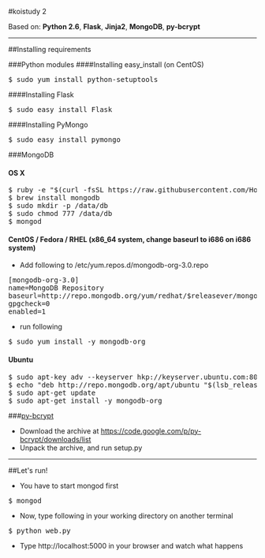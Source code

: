 #koistudy 2

Based on: **Python 2.6**, **Flask**, **Jinja2**, **MongoDB**, **py-bcrypt**

----------
##Installing requirements



###Python modules
####Installing easy_install (on CentOS)
<pre>$ sudo yum install python-setuptools </pre>
####Installing Flask
<pre>$ sudo easy_install Flask</pre>
####Installing PyMongo
<pre>$ sudo easy_install pymongo</pre>

###MongoDB
#### OS X
<pre>$ ruby -e "$(curl -fsSL https://raw.githubusercontent.com/Homebrew/install/master/install)"
$ brew install mongodb
$ sudo mkdir -p /data/db
$ sudo chmod 777 /data/db
$ mongod</pre>

#### CentOS / Fedora / RHEL (x86_64 system, change baseurl to i686 on i686 system)
- Add following to /etc/yum.repos.d/mongodb-org-3.0.repo
<pre>[mongodb-org-3.0]
name=MongoDB Repository
baseurl=http://repo.mongodb.org/yum/redhat/$releasever/mongodb-org/3.0/x86_64/
gpgcheck=0
enabled=1</pre>
- run following
<pre>$ sudo yum install -y mongodb-org</pre>

#### Ubuntu
<pre>$ sudo apt-key adv --keyserver hkp://keyserver.ubuntu.com:80 --recv 7F0CEB10
$ echo "deb http://repo.mongodb.org/apt/ubuntu "$(lsb_release -sc)"/mongodb-org/3.0 multiverse" | sudo tee /etc/apt/sources.list.d/mongodb-org-3.0.list
$ sudo apt-get update
$ sudo apt-get install -y mongodb-org</pre>

###[py-bcrypt](http://www.mindrot.org/projects/py-bcrypt/)
 - Download the archive at https://code.google.com/p/py-bcrypt/downloads/list
 - Unpack the archive, and run setup.py

----------
##Let's run!
 - You have to start mongod first
<pre>$ mongod</pre>
 - Now, type following in your working directory on another terminal
<pre>$ python web.py</pre>
 - Type http://localhost:5000 in your browser and watch what happens

